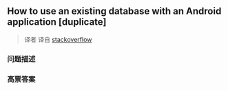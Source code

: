 ## How to use an existing database with an Android application [duplicate]

> 译者 译自 [stackoverflow](http://stackoverflow.com/questions/9109438/how-to-use-an-existing-database-with-an-android-application) 

### 问题描述 

### 高票答案 

